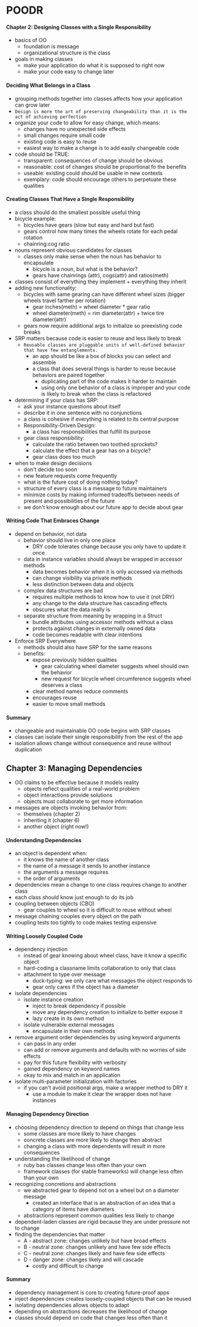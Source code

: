 # POODR
#### Chapter 2: Designing Classes with a Single Responsibility
- basics of OO
  - foundation is message
  - organizational structure is the class
- goals in making classes
  - make your application do what it is supposed to right now
  - make your code easy to change later
  
#### Deciding What Belongs in a Class
- grouping methods together into classes affects how your application can grow later
- `Design is more the art of preserving changeability than it is the act of achieving perfection`
- organize your code to allow for easy change, which means:
  - changes have no unexpected side effects
  - small changes require small code
  - existing code is easy to reuse
  - easiest way to make a change is to add easily changeable code
- code should be TRUE:
  - transparent: consequences of change should be obvious
  - reasonable: cost of changes should be proportional fo the benefits
  - useable: existing could should be usable in new contexts
  - exemplary: code should encourage others to perpetuate these qualities

#### Creating Classes That Have a Single Responsibility
- a class should do the smallest possible useful thing
- bicycle example:
  - bicycles have gears (slow but easy and hard but fast)
  - gears control how many times the wheels rotate for each pedal rotation
  - chainring:cog ratio
- nouns represent obvious candidates for classes
  - classes only make sense when the noun has behavior to encapsulate
    - bicycle is a noun, but what is the behavior?
    - gears have chainrings (attr), cogs(attr) and ratios(meth)
- classes consist of everything they implement + everything they inherit
- adding new functionality:
  - bicycles with same gearing can have different wheel sizes (bigger wheels travel farther per rotation)
    - gear inches(meth) = wheel diameter * gear ratio
    - wheel diameter(meth) = rim diameter(attr) + twice tire diameter(attr)
  - gears now require additional args to initialize so preexisting code breaks
- SRP matters because code is easier to reuse and less likely to break
  - `Reusable classes are pluggable units of well-defined behavior that have few entanglements.`
    - an app should be like a box of blocks you can select and assemble
    - a class that does several things is harder to reuse because behaviors are paired together
      - duplicating part of the code makes it harder to maintain
      - using only one behavior of a class is improper and your code is likely to break when the class is refactored
- determining if your class has SRP:
  - ask your instance questions about itself
  - describe it in one sentence with no conjunctions
  - a class is cohesive if everything is related to its central purpose
  - Responsibility-Driven Design:
    - a class has responsibilities that fulfill its purpose
  - gear class responsibility:
    - calculate the ratio between two toothed sprockets?
    - calculate the effect that a gear has on a bicycle?
    - gear class does too much
- when to make design decisions
  - don't decide too soon
  - new feature requests come frequently
  - what is the future cost of doing nothing today?
  - structure of every class is a message to future maintainers
  - minimize costs by making informed tradeoffs between needs of present and possibilities of the future
  - we don't know enough about our future app to decide about gear
  
#### Writing Code That Embraces Change
- depend on behavior, not data
  - behavior should live in only one place
    - DRY code tolerates change because you only have to update it once
  - data in instance variables should always be wrapped in accessor methods
    - data becomes behavior when it is only accessed via methods
    - can change visibility via private methods
    - less distinction between data and objects
  - complex data structures are bad
    - requires multiple methods to know how to use it (not DRY)
    - any change to the data structure has cascading effects
    - obscures what the data really is
  - separate structure from meaning by wrapping in a Struct
    - bundle attributes using accessor methods without a class
    - protects against changes in externally owned data
    - code becomes readable with clear intentions
- Enforce SRP Everywhere
  - methods should also have SRP for the same reasons
  - benefits:
    - expose previously hidden qualities
      - gear calculating wheel diameter suggests wheel should own the behavior
      - new request for bicycle wheel circumference suggests wheel deserves a class
    - clear method names reduce comments
    - encourages reuse
    - easier to move small methods

#### Summary
- changeable and maintainable OO code begins with SRP classes
- classes can isolate their single responsibility from the rest of the app
- isolation allows change without consequence and reuse without duplication


## Chapter 3: Managing Dependencies
- OO claims to be effective because it models reality
  - objects reflect qualities of a real-world problem
  - object interactions provide solutions
  - objects must collaborate to get more information
- messages are objects invoking behavior from:
  - themselves (chapter 2)
  - inheriting it (chapter 6)
  - another object (right now!)
  
#### Understanding Dependencies
- an object is dependent when:
  - it knows the name of another class
  - the name of a message it sends to another instance
  - the arguments a message requires
  - the order of arguments
- dependencies mean a change to one class requires change to another class
- each class should know just enough to do its job
- coupling between objects (CBO)
  - gear couples to wheel so it is difficult to reuse without wheel
- message chaining couples every object on the path
- coupling tests too tightly to code makes testing expensive

#### Writing Loosely Coupled Code
- dependency injection
  - instead of gear knowing about wheel class, have it know a specific object
  - hard-coding a classname limits collaboration to only that class
  - attachment to type over message
    - duck-typing: we only care what messages the object responds to
    - gear only cares if the object has a diameter
- isolate dependencies
  - isolate instance creation
    - inject to break dependency if possible
    - move any dependency creation to initialize to better expose it
    - lazy create in its own method 
  - isolate vulnerable external messages
    - encapsulate in their own methods
- remove argument order dependencies by using keyword arguments
  - can pass in any order 
  - can add or remove arguments and defaults with no worries of side effects
  - pay for this future flexibility with verbosity
  - gained dependency on keyword names
  - okay to mix and match in an application
- isolate multi-parameter initialization with factories
  - if you can't avoid positional args, make a wrapper method to DRY it
    - use a module to make it clear the wrapper does not have instances
    
#### Managing Dependency Direction
- choosing dependency direction to depend on things that change less
  - some classes are more likely to have changes
  - concrete classes are more likely to change then abstract
  - changing a class with more dependents will result in more consequences
- understanding the likelihood of change
  - ruby bas classes change less often than your own
  - framework classes (for stable frameworks) will change less often than your own
- recognizing concretions and abstractions
  - we abstracted gear to depend not on a wheel but on a diameter message
    - created an interface that is an abstraction of an idea that a category of items have diameters
  - abstractions represent common qualities less likely to change
- dependent-laden classes are rigid because they are under pressure not to change
- finding the dependencies that matter 
  - A - abstract zone: changes unlikely but have broad effects
  - B - neutral zone: changes unlikely and have few side effects
  - C - neutral zone: changes likely and have few side effects
  - D - danger zone: changes likely and will cascade 
    - costly and difficult to change
    
#### Summary
- dependency management is core to creating future-proof apps
- inject dependencies creates loosely-coupled objects that can be reused
- isolating dependencies allows objects to adapt
- depending on abstractions decreases the likelihood of change
- classes should depend on code that changes less often than it
